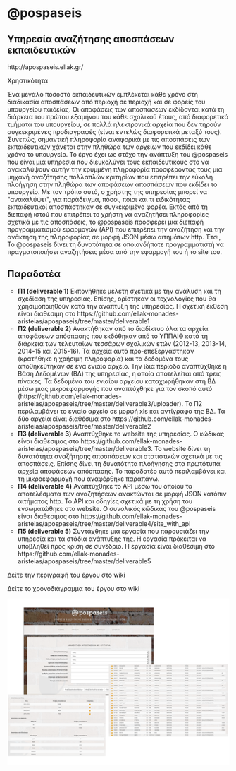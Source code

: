 # @pospaseis

<h2>Υπηρεσία αναζήτησης αποσπάσεων εκπαιδευτικών</h2>

<p>http://apospaseis.ellak.gr/</p>

<p>Χρηστικότητα</p>

Ένα μεγάλο ποσοστό εκπαιδευτικών εμπλέκεται κάθε χρόνο στη διαδικασία αποσπάσεων από περιοχή σε περιοχή και σε φορείς του υπουργείου παιδείας. Οι αποφάσεις των αποσπάσεων εκδίδονται κατά τη διάρκεια του πρώτου εξαμήνου του κάθε σχολικού έτους,  από διαφορετικά τμήματα του υπουργείου, σε πολλά ηλεκτρονικά αρχεία που δεν τηρούν  συγκεκριμένες προδιαγραφές (είναι εντελώς διαφορετικά μεταξύ τους). Συνεπώς, σημαντική πληροφορία αναφορικά με τις αποσπάσεις των εκπαιδευτικών χάνεται στην πληθώρα των αρχείων που εκδίδει κάθε χρόνο το υπουργείο. 
Το έργο έχει ως στόχο την ανάπτυξη του @pospaseis που είναι μια υπηρεσία που διευκολύνει τους εκπαιδευτικούς στο να ανακαλύψουν αυτήν την κρυμμένη πληροφορία προσφέροντας τους μια μηχανή αναζήτησης πολλαπλών κριτηρίων που επιτρέπει την εύκολη πλοήγηση στην πληθώρα των αποφάσεων αποσπάσεων που εκδίδει το υπουργείο. Με τον τρόπο αυτό, ο χρήστης της υπηρεσίας μπορεί να "ανακαλύψει", για παράδειγμα, πόσοι, ποιοι και τι ειδικότητας εκπαιδευτικοί αποσπάστηκαν σε συγκεκριμένο φορέα. Εκτός από τη διεπαφή ιστού που επιτρέπει το χρήστη να αναζητήσει πληροφορίες σχετικά με τις αποσπάσεις, το @pospaseis προσφέρει μια διεπαφή προγραμματισμού εφαρμογών (API) που επιτρέπει την αναζήτηση και την ανάκτηση της πληροφορίας σε μορφή JSON μέσω αιτημάτων http. Έτσι, To @pospaseis δίνει τη δυνατότητα σε οποιονδήποτε προγραμματιστή να πραγματοποιήσει αναζητήσεις μέσα από την εφαρμογή του ή το site του. 


<h2>Παραδοτέα</h2>

<ul type=circle>
<li><b>Π1 (deliverable 1)</b> Εκπονήθηκε μελέτη σχετικά με την ανάλυση και τη σχεδίαση της υπηρεσίας. Επίσης, ορίστηκαν οι τεχνολογίες που θα χρησιμοποιηθούν κατά την ανάπτυξη της υπηρεσίας. Η σχετική έκθεση είναι διαθέσιμη στο https://github.com/ellak-monades-aristeias/apospaseis/tree/master/deliverable1
</li>
<li><b>Π2 (deliverable 2)</b> Ανακτήθηκαν από το διαδίκτυο όλα τα αρχεία αποφάσεων απόσπασης που εκδόθηκαν από το ΥΠΠΑΙΘ κατά τη διάρκεια των τελευταίων τεσσάρων σχολικών ετών (2012-13, 2013-14, 2014-15 και 2015-16). Τα αρχεία αυτά προ-επεξεργάστηκαν (κρατήθηκε η χρήσιμη πληροφορία) και τα δεδομένα τους αποθηκεύτηκαν σε ένα ενιαίο αρχείο. Την ίδια περίοδο αναπτύχθηκε η Βάση Δεδομένων (ΒΔ) της υπηρεσίας, η οποία αποτελείται από τρεις πίνακες. Τα δεδομένα του ενιαίου αρχείου καταχωρήθηκαν στη ΒΔ μέσω μιας μικροεφαρμογής που αναπτύχθηκε για τον σκοπό αυτό (https://github.com/ellak-monades-aristeias/apospaseis/tree/master/deliverable3/uploader). Το Π2 περιλαμβάνει το ενιαίο αρχείο σε μορφή xls και αντίγραφο της ΒΔ. Τα δύο αρχεία είναι διαθέσιμα στο https://github.com/ellak-monades-aristeias/apospaseis/tree/master/deliverable2
</li>
<li><b>Π3 (deliverable 3)</b> Αναπτύχθηκε το website της υπηρεσίας. Ο κώδικας είναι διαθέσιμος στο https://github.com/ellak-monades-aristeias/apospaseis/tree/master/deliverable3. Το website δίνει τη δυνατότητα αναζήτησης αποσπάσεων και στατιστικών σχετικά με τις αποσπάσεις. Επίσης δίνει τη δυνατότητα πλοήγησης στα πρωτότυπα αρχεία αποφάσεων απόσπασης.  Το παραδοτέο αυτό περιλαμβάνει και τη μικροεφαρμογή που αναφέρθηκε παραπάνω.
</li>
<li><b>Π4 (deliverable 4)</b> Αναπτύχθηκε το API μέσω του οποίου τα αποτελέσματα των αναζητήσεων ανακτώνται σε μορφή JSON κατόπιν αιτήματος http. Το API και οδηγίες σχετικά με τη χρήση του ενσωματώθηκε στο website. Ο συνολικός κώδικας του @pospaseis είναι διαθέσιμος στο https://github.com/ellak-monades-aristeias/apospaseis/tree/master/deliverable4/site_with_api
</li>
<li><b>Π5 (deliverable 5)</b> Συντάχθηκε μια εργασία που παρουσιάζει την υπηρεσία και τα στάδια ανάπτυξης της. Η εργασία πρόκειται να υποβληθεί προς κρίση σε συνέδριο. Η εργασία είναι διαθέσιμη στο https://github.com/ellak-monades-aristeias/apospaseis/tree/master/deliverable5 
</li>
</ul>


<p>Δείτε την περιγραφή του έργου στο wiki</p>

<p>Δείτε το χρονοδιάγραμμα του έργου στο wiki</p>

<img src="screenshots.png">


